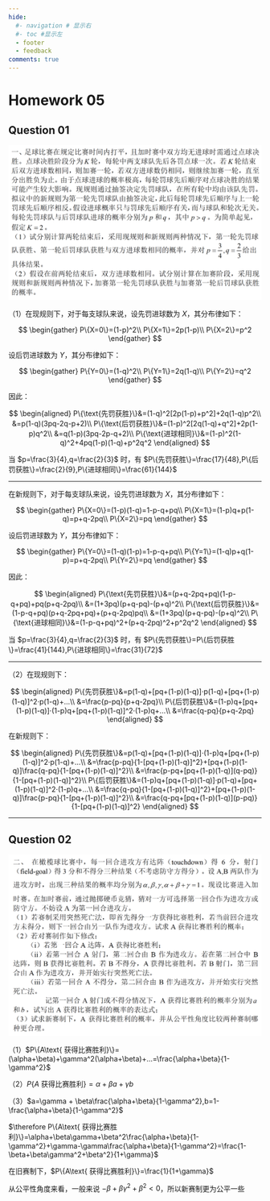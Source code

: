 ```yaml
---
hide:
  #- navigation # 显示右
  #- toc #显示左
  - footer
  - feedback
comments: true
--- 
```


# Homework 05

## Question 01

![](../../../assets/Pasted%20image%2020241128145500.png)

（1）在现规则下，对于每支球队来说，设先罚进球数为 $X$，其分布律如下：

$$
\begin{gather}
P\{X=0\}=(1-p)^2\\
P\{X=1\}=2p(1-p)\\
P\{X=2\}=p^2
\end{gather}
$$

设后罚进球数为 $Y$，其分布律如下：

$$
\begin{gather}
P\{Y=0\}=(1-q)^2\\
P\{Y=1\}=2q(1-q)\\
P\{Y=2\}=q^2
\end{gather}
$$

因此：

$$
\begin{aligned}
P\{\text{先罚获胜}\}&=(1-q)^2[2p(1-p)+p^2]+2q(1-q)p^2\\
&=p(1-q)(3pq-2q-p+2)\\
P\{\text{后罚获胜}\}&=(1-p)^2[2q(1-q)+q^2]+2p(1-p)q^2\\
&=q(1-p)(3pq-2p-q+2)\\
P\{\text{进球相同}\}&=(1-p)^2(1-q)^2+4pq(1-p)(1-q)+p^2q^2
\end{aligned}
$$

当 $p=\frac{3}{4},q=\frac{2}{3}$ 时，有 $P\{先罚获胜\}=\frac{17}{48},P\{后罚获胜\}=\frac{2}{9},P\{进球相同\}=\frac{61}{144}$
***
在新规则下，对于每支球队来说，设先罚进球数为 $X$，其分布律如下：

$$
\begin{gather}
P\{X=0\}=(1-p)(1-q)=1-p-q+pq\\
P\{X=1\}=(1-p)q+p(1-q)=p+q-2pq\\
P\{X=2\}=pq
\end{gather}
$$

设后罚进球数为 $Y$，其分布律如下：

$$
\begin{gather}
P\{Y=0\}=(1-q)(1-p)=1-p-q+pq\\
P\{Y=1\}=(1-q)p+q(1-p)=p+q-2pq\\
P\{Y=2\}=pq
\end{gather}
$$

因此：

$$
\begin{aligned}
P\{\text{先罚获胜}\}&=(p+q-2pq+pq)(1-p-q+pq)+pq(p+q-2pq)\\
&=(1+3pq)(p+q-pq)-(p+q)^2\\
P\{\text{后罚获胜}\}&=(1-p-q+pq)(p+q-2pq+pq)+(p+q-2pq)pq\\
&=(1+3pq)(p+q-pq)-(p+q)^2\\
P\{\text{进球相同}\}&=(1-p-q+pq)^2+(p+q-2pq)^2+p^2q^2
\end{aligned}
$$

当 $p=\frac{3}{4},q=\frac{2}{3}$ 时，有 $P\{先罚获胜\}=P\{后罚获胜\}=\frac{41}{144},P\{进球相同\}=\frac{31}{72}$
***
（2）在现规则下：

$$
\begin{aligned}
P\{先罚获胜\}&=p(1-q)+[pq+(1-p)(1-q)]·p(1-q)+[pq+(1-p)(1-q)]^2·p(1-q)+...\\
&=\frac{p-pq}{p+q-2pq}\\
P\{后罚获胜\}&=(1-p)q+[pq+(1-p)(1-q)]·(1-p)q+[pq+(1-p)(1-q)]^2·(1-p)q+...\\
&=\frac{q-pq}{p+q-2pq}
\end{aligned}
$$

在新规则下：

$$
\begin{aligned}
P\{先罚获胜\}&=p(1-q)+[pq+(1-p)(1-q)]·(1-p)q+[pq+(1-p)(1-q)]^2·p(1-q)+...\\
&=\frac{p-pq}{1-[pq+(1-p)(1-q)]^2}+[pq+(1-p)(1-q)]\frac{q-pq}{1-[pq+(1-p)(1-q)]^2}\\
&=\frac{p-pq+[pq+(1-p)(1-q)](q-pq)}{1-[pq+(1-p)(1-q)]^2}\\
P\{后罚获胜\}&=(1-p)q+[pq+(1-p)(1-q)]·p(1-q)+[pq+(1-p)(1-q)]^2·(1-p)q+...\\
&=\frac{q-pq}{1-[pq+(1-p)(1-q)]^2}+[pq+(1-p)(1-q)]\frac{p-pq}{1-[pq+(1-p)(1-q)]^2}\\
&=\frac{q-pq+[pq+(1-p)(1-q)](p-pq)}{1-[pq+(1-p)(1-q)]^2}
\end{aligned}
$$

***
## Question 02

![](../../../assets/Pasted%20image%2020241128152834.png)

（1）$P\{A\text{ 获得比赛胜利}\}=(\alpha+\beta)+\gamma^2(\alpha+\beta)+...=\frac{\alpha+\beta}{1-\gamma^2}$

（2）$P\{A\text{ 获得比赛胜利}\}=\alpha+\beta a+\gamma b$

（3）$a=\gamma + \beta\frac{\alpha+\beta}{1-\gamma^2},b=1-\frac{\alpha+\beta}{1-\gamma^2}$

$\therefore P\{A\text{ 获得比赛胜利}\}=\alpha+\beta\gamma+\beta^2\frac{\alpha+\beta}{1-\gamma^2}+\gamma-\gamma\frac{\alpha+\beta}{1-\gamma^2}=\frac{1-\beta+\beta\gamma^2+\beta^2}{1+\gamma}$

在旧赛制下，$P\{A\text{ 获得比赛胜利}\}=\frac{1}{1+\gamma}$

从公平性角度来看，一般来说 $-\beta+\beta\gamma^2+\beta^2<0$，所以新赛制更为公平一些

